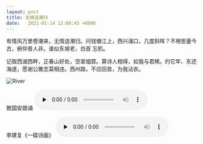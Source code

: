 ```yaml
---
layout: post
title: 无情送潮归
date:   2021-01-14 12:06:45 +0800
---
```



有情风万里卷潮来，无情送潮归。问钱塘江上，西兴浦口，几度斜晖？不用思量今古，俯仰昔人非。谁似东坡老，白首
忘机。

记取西湖西畔，正春山好处，空翠烟霏。算诗人相得，如我与君稀。约它年、东还海道，愿谢公雅志莫相违。西州路，不应回首，为我沾衣。

![River](http://h2.ioliu.cn/bing/FraserRiver_ZH-CN1625992097_1920x1080.jpg?imageslim)


鲍国安朗诵
<audio id="audio" controls="" preload="none">
      <source id="mp3" src="https://yuhongzhu08.github.io/images/%E5%85%AB%E5%A3%B0%E7%94%98%E5%B7%9E%C2%B7%E5%AF%84%E5%8F%82%E5%AF%A5%E5%AD%90%20(%E6%9C%89%E6%83%85%E9%A3%8E%E4%B8%87%E9%87%8C%E5%8D%B7%E6%BD%AE%E6%9D%A5).mp3">
</audio>


李建复《一碟诗画》
<audio id="audio" controls="" preload="none">
      <source id="mp3" src="https://yuhongzhu08.github.io/images/%E6%9D%8E%E5%BB%BA%E5%A4%8D%20-%20%E4%B8%80%E7%A2%9F%E8%AF%97%E8%AF%9D.mp3">
</audio>

